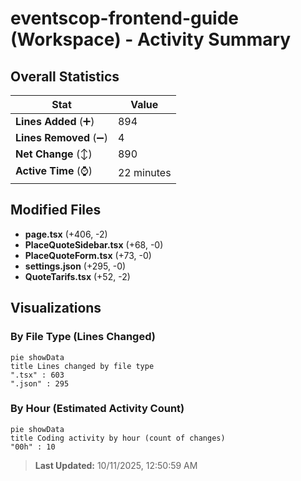 # eventscop-frontend-guide (Workspace) - Activity Summary 

## Overall Statistics

| Stat                   | Value                                                             |
| ---------------------- | ----------------------------------------------------------------- |
| **Lines Added** (➕)   | 894                                          |
| **Lines Removed** (➖) | 4                                        |
| **Net Change** (↕)    | 890                |
| **Active Time** (⌚)   | 22 minutes |


## Modified Files
- **page.tsx** (+406, -2)
- **PlaceQuoteSidebar.tsx** (+68, -0)
- **PlaceQuoteForm.tsx** (+73, -0)
- **settings.json** (+295, -0)
- **QuoteTarifs.tsx** (+52, -2)

## Visualizations

### By File Type (Lines Changed)

```mermaid
pie showData
title Lines changed by file type
".tsx" : 603
".json" : 295
```

### By Hour (Estimated Activity Count)

```mermaid
pie showData
title Coding activity by hour (count of changes)
"00h" : 10
```


> **Last Updated:** 10/11/2025, 12:50:59 AM